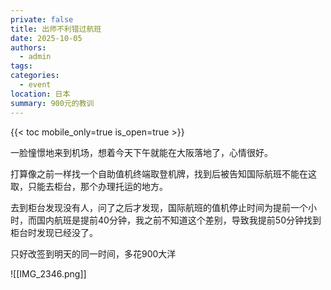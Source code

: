 ```yaml
---
private: false
title: 出师不利错过航班
date: 2025-10-05
authors:
  - admin
tags:
categories:
  - event
location: 日本
summary: 900元的教训
---
```

{{< toc mobile_only=true is_open=true >}}

一脸憧憬地来到机场，想着今天下午就能在大阪落地了，心情很好。

打算像之前一样找一个自助值机终端取登机牌，找到后被告知国际航班不能在这取，只能去柜台，那个办理托运的地方。

去到柜台发现没有人，问了之后才发现，国际航班的值机停止时间为提前一个小时，而国内航班是提前40分钟，我之前不知道这个差别，导致我提前50分钟找到柜台时发现已经没了。

只好改签到明天的同一时间，多花900大洋

![[IMG_2346.png]]
